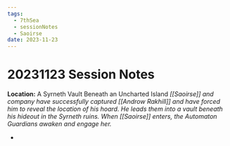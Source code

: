 ```yaml
---
tags:
  - 7thSea
  - sessionNotes
  - Saoirse
date: 2023-11-23
---
```

# 20231123 Session Notes
**Location:** A Syrneth Vault Beneath an Uncharted Island
*[[Saoirse]] and company have successfully captured [[Androw Rakhill]] and have forced him to reveal the location of his hoard.  He leads them into a vault beneath his hideout in the Syrneth ruins.  When [[Saoirse]] enters, the Automaton Guardians awaken and engage her.*

- 